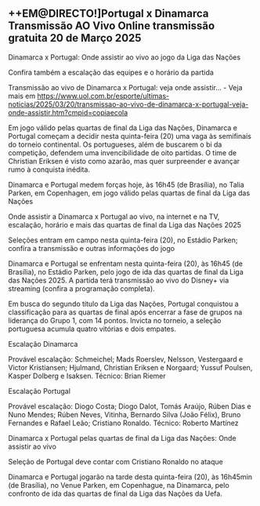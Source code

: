 <h2>++EM@DIRECTO!]Portugal x Dinamarca Transmissão AO Vivo Online transmissão gratuita 20 de Março 2025</h2>

Dinamarca x Portugal: Onde assistir ao vivo ao jogo da Liga das Nações

Confira também a escalação das equipes e o horário da partida



Transmissão ao vivo de Dinamarca x Portugal: veja onde assistir… - Veja mais em https://www.uol.com.br/esporte/ultimas-noticias/2025/03/20/transmissao-ao-vivo-de-dinamarca-x-portugal-veja-onde-assistir.htm?cmpid=copiaecola



Em jogo válido pelas quartas de final da Liga das Nações, Dinamarca e Portugal começam a decidir nesta quinta-feira (20) uma vaga às semifinais do torneio continental. Os portugueses, além de buscarem o bi da competição, defendem uma invencibilidade de oito partidas. O time de Christian Eriksen é visto como azarão, mas quer surpreender e avançar rumo à conquista inédita.



Dinamarca e Portugal medem forças hoje, às 16h45 (de Brasília), no Talia Parken, em Copenhagen, em jogo válido pelas quartas de final da Liga das Nações



Onde assistir a Dinamarca x Portugal ao vivo, na internet e na TV, escalação, horário e mais das quartas de final da Liga das Nações 2025



Seleções entram em campo nesta quinta-feira (20), no Estádio Parken; confira a transmissão e outras informações do jogo



Dinamarca e Portugal se enfrentam nesta quinta-feira (20), às 16h45 (de Brasília), no Estádio Parken, pelo jogo de ida das quartas de final da Liga das Nações 2025. A partida terá transmissão ao vivo do Disney+ via streaming (confira a programação completa).



Em busca do segundo título da Liga das Nações, Portugal conquistou a classificação para as quartas de final após encerrar a fase de grupos na liderança do Grupo 1, com 14 pontos. Invicta no torneio, a seleção portuguesa acumula quatro vitórias e dois empates.



Escalação Dinamarca

Provável escalação: Schmeichel; Mads Roerslev, Nelsson, Vestergaard e Victor Kristiansen; Hjulmand, Christian Eriksen e Norgaard; Yussuf Poulsen, Kasper Dolberg e Isaksen. Técnico: Brian Riemer



Escalação Portugal

Provável escalação: Diogo Costa; Diogo Dalot, Tomás Araújo, Rúben Dias e Nuno Mendes; Rúben Neves, Vitinha, Bernardo Silva (João Félix), Bruno Fernandes e Rafael Leão; Cristiano Ronaldo. Técnico: Roberto Martínez



Dinamarca x Portugal pelas quartas de final da Liga das Nações: Onde assistir ao vivo

Seleção de Portugal deve contar com Cristiano Ronaldo no ataque



Dinamarca e Portugal jogarão na tarde desta quinta-feira (20), às 16h45min (de Brasília), no Venue Parken, em Copenhague, na Dinamarca, pelo confronto de ida das quartas de final da Liga das Nações da Uefa.
